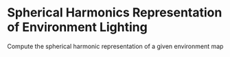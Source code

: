 # Spherical Harmonics Representation of Environment Lighting
Compute the spherical harmonic representation of a given environment map
